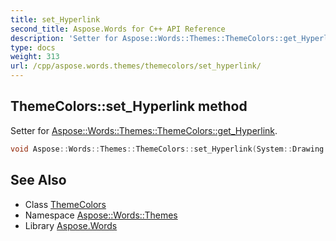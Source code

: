 ```yaml
---
title: set_Hyperlink
second_title: Aspose.Words for C++ API Reference
description: 'Setter for Aspose::Words::Themes::ThemeColors::get_Hyperlink.'
type: docs
weight: 313
url: /cpp/aspose.words.themes/themecolors/set_hyperlink/
---
```

## ThemeColors::set_Hyperlink method


Setter for [Aspose::Words::Themes::ThemeColors::get_Hyperlink](../get_hyperlink/).

```cpp
void Aspose::Words::Themes::ThemeColors::set_Hyperlink(System::Drawing::Color value)
```

## See Also

* Class [ThemeColors](../)
* Namespace [Aspose::Words::Themes](../../)
* Library [Aspose.Words](../../../)

